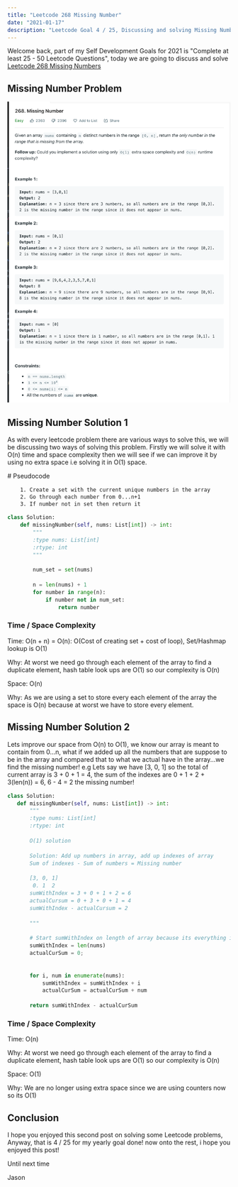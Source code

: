 ```yaml
---
title: "Leetcode 268 Missing Number"
date: "2021-01-17"
description: "Leetcode Goal 4 / 25, Discussing and solving Missing Number"
---
```


Welcome back, part of my Self Development Goals for 2021 is "Complete at least 25 - 50 Leetcode Questions", today we are going to discuss and solve [Leetcode 268 Missing Numbers](https://leetcode.com/problems/missing-number)

## Missing Number Problem

![Missing Number Problem](./images/missing-number.png)

## Missing Number Solution 1

As with every leetcode problem there are various ways to solve this, we will be discussing two ways of solving this problem. Firstly we will solve it with O(n) time and space complexity then we will see if we can improve it by using no extra space i.e solving it in O(1) space.

\# Pseudocode

```
    1. Create a set with the current unique numbers in the array
    2. Go through each number from 0...n+1
    3. If number not in set then return it
```

```py
class Solution:
    def missingNumber(self, nums: List[int]) -> int:
        """
        :type nums: List[int]
        :rtype: int
        """

        num_set = set(nums)

        n = len(nums) + 1
        for number in range(n):
            if number not in num_set:
                return number

```

### Time / Space Complexity

Time: O(n + n) = O(n): O(Cost of creating set + cost of loop), Set/Hashmap lookup is O(1)

Why: At worst we need go through each element of the array to find a duplicate element, hash table look ups are O(1) so our complexity is O(n)

Space: O(n)

Why: As we are using a set to store every each element of the array the space is O(n) because at worst we have to store every element.

## Missing Number Solution 2

Lets improve our space from O(n) to O(1), we know our array is meant to contain from 0...n, what if we added up all the numbers that are suppose to be in the array and compared that to what we actual have in the array...we find the missing number! e.g Lets say we have [3, 0, 1] so the total of current array is 3 + 0 + 1 = 4, the sum of the indexes are 0 + 1 + 2 + 3(len(n)) = 6, 6 - 4 = 2 the missing number!

```py
class Solution:
   def missingNumber(self, nums: List[int]) -> int:
       """
       :type nums: List[int]
       :rtype: int

       O(1) solution

       Solution: Add up numbers in array, add up indexes of array
       Sum of indexes - Sum of numbers = Missing number

       [3, 0, 1]
        0. 1  2
       sumWithIndex = 3 + 0 + 1 + 2 = 6
       actualCursum = 0 + 3 + 0 + 1 = 4
       sumWithIndex - actualCursum = 2

       """

       # Start sumWithIndex on length of array because its everything in array + last index as its from 0..N
       sumWithIndex = len(nums)
       actualCurSum = 0;


       for i, num in enumerate(nums):
           sumWithIndex = sumWithIndex + i
           actualCurSum = actualCurSum + num

       return sumWithIndex - actualCurSum
```

### Time / Space Complexity

Time: O(n)

Why: At worst we need go through each element of the array to find a duplicate element, hash table look ups are O(1) so our complexity is O(n)

Space: O(1)

Why: We are no longer using extra space since we are using counters now so its O(1)

## Conclusion

I hope you enjoyed this second post on solving some Leetcode problems, Anyway, that is 4 / 25 for my yearly goal done! now onto the rest, i hope you enjoyed this post!

Until next time

Jason
